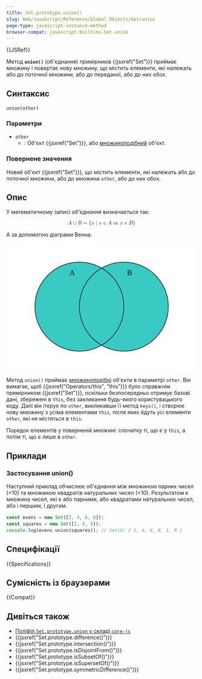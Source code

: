 ```yaml
---
title: Set.prototype.union()
slug: Web/JavaScript/Reference/Global_Objects/Set/union
page-type: javascript-instance-method
browser-compat: javascript.builtins.Set.union
---
```


{{JSRef}}

Метод **`union()`** (об'єднання) примірників {{jsxref("Set")}} приймає множину і повертає нову множину, що містить елементи, які належать або до поточної множини, або до переданої, або до них обох.

## Синтаксис

```js-nolint
union(other)
```

### Параметри

- `other`
  - : Об'єкт {{jsxref("Set")}}, або [множиноподібний](/uk/docs/Web/JavaScript/Reference/Global_Objects/Set#mnozhynopodibni-obiekty) об'єкт.

### Повернене значення

Новий об'єкт {{jsxref("Set")}}, що містить елементи, які належать або до поточної множини, або до множини `other`, або до них обох.

## Опис

У математичному записі _об'єднання_ визначається так:

<math display="block"><semantics><mrow><mi>A</mi><mo>∪</mo><mi>B</mi><mo>=</mo><mo stretchy="false">{</mo><mi>x</mi><mo>∣</mo><mi>x</mi><mo>∊</mo><mi>A</mi><mtext>&nbsp;or&nbsp;</mtext><mi>x</mi><mo>∊</mo><mi>B</mi><mo stretchy="false">}</mo></mrow><annotation encoding="TeX">A\cup B = \{x\midx\in A\text{ or }x\in B\}</annotation></semantics></math>

А за допомогою діаграми Венна:

![Діаграма Венна, в якій перетинаються два кола. Симетрична різниця множин А і В — це область, що міститься в одному або обох колах.](diagram.svg)

Метод `union()` приймає [множиноподібні](/uk/docs/Web/JavaScript/Reference/Global_Objects/Set#mnozhynopodibni-obiekty) об'єкти в параметрі `other`. Він вимагає, щоб {{jsxref("Operators/this", "this")}} було справжнім примірником {{jsxref("Set")}}, оскільки безпосередньо отримує базові дані, збережені в `this`, без закликання будь-якого користувацького коду. Далі він ітерує по `other`, викликавши її метод `keys()`, і створює нову множину з усіма елементами `this`, після яких йдуть усі елементи `other`, які не містяться в `this`.

Порядок елементів у поверненій множині: спочатку ті, що є у `this`, а потім ті, що є лише в `other`.

## Приклади

### Застосування union()

Наступний приклад обчислює об'єднання між множиною парних чисел (<10) та множиною квадратів натуральних чисел (<10). Результатом є множина чисел, які є або парними, або квадратами натуральних чисел, або і першим, і другим.

```js
const evens = new Set([2, 4, 6, 8]);
const squares = new Set([1, 4, 9]);
console.log(evens.union(squares)); // Set(6) { 2, 4, 6, 8, 1, 9 }
```

## Специфікації

{{Specifications}}

## Сумісність із браузерами

{{Compat}}

## Дивіться також

- [Поліфіл `Set.prototype.union` у складі `core-js`](https://github.com/zloirock/core-js#new-set-methods)
- {{jsxref("Set.prototype.difference()")}}
- {{jsxref("Set.prototype.intersection()")}}
- {{jsxref("Set.prototype.isDisjointFrom()")}}
- {{jsxref("Set.prototype.isSubsetOf()")}}
- {{jsxref("Set.prototype.isSupersetOf()")}}
- {{jsxref("Set.prototype.symmetricDifference()")}}
